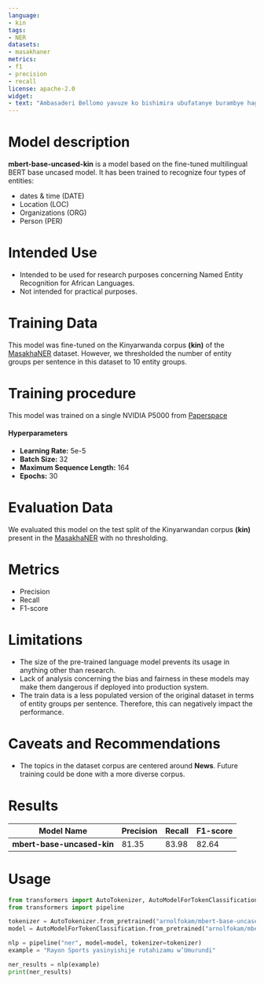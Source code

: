 ```yaml
---
language: 
- kin
tags:
- NER
datasets:
- masakhaner
metrics:
- f1
- precision
- recall
license: apache-2.0
widget:
- text: "Ambasaderi Bellomo yavuze ko bishimira ubufatanye burambye hagati ya EU n’u Rwanda, bushingiye nanone ku bufatanye hagati y’imigabane ya Afurika n’u Burayi."
---
```


# Model description
**mbert-base-uncased-kin** is a model based on the fine-tuned multilingual BERT base uncased model. It has been trained to recognize four types of entities:
- dates & time (DATE)
- Location (LOC)
- Organizations (ORG)
- Person (PER)

# Intended Use
- Intended to be used for research purposes concerning Named Entity Recognition for African Languages.
- Not intended for practical purposes.

# Training Data
This model was fine-tuned on the Kinyarwanda corpus **(kin)** of the [MasakhaNER](https://github.com/masakhane-io/masakhane-ner) dataset. However, we thresholded the number of entity groups per sentence in this dataset to 10 entity groups.

# Training procedure
This model was trained on a single NVIDIA P5000 from [Paperspace](https://www.paperspace.com)

#### Hyperparameters
- **Learning Rate:** 5e-5
- **Batch Size:** 32
- **Maximum Sequence Length:** 164
- **Epochs:** 30

# Evaluation Data
We evaluated this model on the test split of the Kinyarwandan corpus **(kin)** present in the [MasakhaNER](https://github.com/masakhane-io/masakhane-ner) with no thresholding.

# Metrics
- Precision
- Recall
- F1-score

# Limitations
- The size of the pre-trained language model prevents its usage in anything other than research.
- Lack of analysis concerning the bias and fairness in these models may make them dangerous if deployed into production system.
- The train data is a less populated version of the original dataset in terms of entity groups per sentence. Therefore, this can negatively impact the performance.

# Caveats and Recommendations
- The topics in the dataset corpus are centered around **News**. Future training could be done with a more diverse corpus.

# Results
Model Name| Precision | Recall | F1-score
-|-|-|-
**mbert-base-uncased-kin**| 81.35 | 83.98 | 82.64

# Usage
```python
from transformers import AutoTokenizer, AutoModelForTokenClassification
from transformers import pipeline

tokenizer = AutoTokenizer.from_pretrained("arnolfokam/mbert-base-uncased-kin")
model = AutoModelForTokenClassification.from_pretrained("arnolfokam/mbert-base-uncased-kin")

nlp = pipeline("ner", model=model, tokenizer=tokenizer)
example = "Rayon Sports yasinyishije rutahizamu w’Umurundi"

ner_results = nlp(example)
print(ner_results)
```